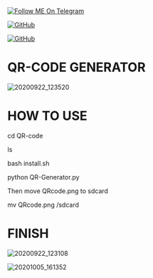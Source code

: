<a href="https://telegram.im/@H3LLO_H4CK3R"><img title="Follow ME On Telegram" src="https://img.shields.io/badge/Follow Me On Telegram-black?style=for-the-badge&logo=Telegram"></a>

[![GitHub](https://img.shields.io/badge/Github-181717?style=flat-square&logo=github&link=https://github.com/H3LLO-H4CK3R-2)](https://github.com/H3LLO-H4CK3R-2)

[![GitHub](https://img.shields.io/badge/MyRepositories-181717?style=flat-square&logo=github&link=https://github.com/H3LLO-H4CK3R-2?tab=repositories)](https://github.com/H3LLO-H4CK3R-2?tab=repositories)


# QR-CODE GENERATOR 

![20200922_123520](https://user-images.githubusercontent.com/68962528/95070053-2d4ae700-0725-11eb-9cb7-1aa0ca733fb6.jpg)

# HOW TO USE 

cd QR-code

ls

bash install.sh

python QR-Generator.py

Then move QRcode.png to sdcard 

mv QRcode.png /sdcard


# FINISH 



![20200922_123108](https://user-images.githubusercontent.com/68962528/95070165-566b7780-0725-11eb-92b1-f0ef74f1cd9d.jpg)



![20201005_161352](https://user-images.githubusercontent.com/68962528/95070710-253f7700-0726-11eb-8fbb-89e2e2011306.jpg)
